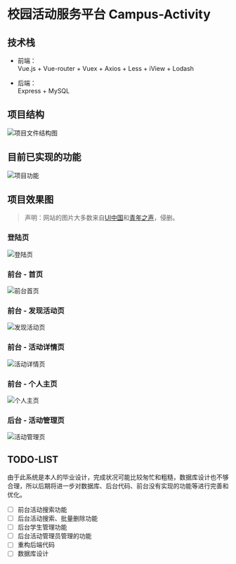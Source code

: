 # 校园活动服务平台 Campus-Activity 

## 技术栈
- 前端：  
Vue.js + Vue-router + Vuex + Axios + Less + iView + Lodash

- 后端：  
Express + MySQL

## 项目结构
![项目文件结构图](https://github.com/chieminchan/campus-activity/blob/master/screenshots/%E9%A1%B9%E7%9B%AE%E7%BB%93%E6%9E%84.jpg?raw=true "项目文件结构图")

## 目前已实现的功能
![项目功能](https://github.com/chieminchan/campus-activity/blob/master/screenshots/%E9%A1%B9%E7%9B%AE%E5%8A%9F%E8%83%BD.jpg?raw=true "项目功能")

## 项目效果图
> 声明：网站的图片大多数来自[UI中国](https://www.ui.cn)和[青年之声](https://www.12355.net)，侵删。

### 登陆页  
![登陆页](https://raw.githubusercontent.com/chieminchan/campus-activity/master/screenshots/%E7%99%BB%E9%99%86%E9%A1%B5.png "登陆页")


### 前台 - 首页  
![前台首页](https://github.com/chieminchan/campus-activity/blob/master/screenshots/%E9%A6%96%E9%A1%B5.png "前台首页")


### 前台 - 发现活动页  
![发现活动页 ](https://github.com/chieminchan/campus-activity/blob/master/screenshots/%E5%8F%91%E7%8E%B0%E9%A1%B5.png?raw=true "发现活动页")


### 前台 - 活动详情页  
![活动详情页](https://github.com/chieminchan/campus-activity/blob/master/screenshots/%E8%AF%A6%E6%83%85%E9%A1%B5.png "活动详情页")


### 前台 - 个人主页  
![个人主页](https://raw.githubusercontent.com/chieminchan/campus-activity/master/screenshots/%E4%B8%AA%E4%BA%BA%E4%B8%BB%E9%A1%B5.png "个人主页")


### 后台 - 活动管理页  
![活动管理页](https://github.com/chieminchan/campus-activity/blob/master/screenshots/%E6%B4%BB%E5%8A%A8%E7%AE%A1%E7%90%86%E9%A1%B5.png?raw=true "活动管理页")


## TODO-LIST
由于此系统是本人的毕业设计，完成状况可能比较匆忙和粗糙，数据库设计也不够合理，所以后期将进一步对数据库、后台代码、前台没有实现的功能等进行完善和优化。
- [ ] 前台活动搜索功能
- [ ] 后台活动搜索、批量删除功能
- [ ] 后台学生管理功能
- [ ] 后台活动管理员管理的功能
- [ ] 重构后端代码
- [ ] 数据库设计

